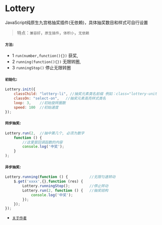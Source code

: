 # Lottery
JavaScript纯原生九宫格抽奖插件(无依赖)，具体抽奖数目和样式可自行设置

>特点：`兼容好`，`原生插件`，`体积小`，`无依赖`

#### `方法`:
* 1 `run(number,function(){})` 获奖, 
* 2 `running(function(){})`  无限转圈,
* 3 `runningStop()`  停止无限转圈

#### `初始化`:

```javascript
Lottery.init({
    classChild: "lottery-li", //抽奖元素类名前缀 例如：class="lottery-unit lottery-unit-1"
    classOn: "select-on",   //抽奖元素高亮样式类名
    loop: 3,    //初始旋转圈数
    speed: 100  //初始速度
});
```

#### `同步抽奖`:

```javascript
Lottery.run(2,  //抽中第几个, 必须为数字
    function () {
        //这里是回调函数的内容
        console.log('中奖');
    }
);
```

#### `异步抽奖`:

```javascript
Lottery.running(function () {          //无限匀速转动
    $.get('xxxx',{},function (res) {
        Lottery.runningStop();         //停止转动
        Lottery.run(2, function () {   //抽奖结构
            console.log('中奖');
        });
    });
});
```

* [`关于作者`](http://www.xonepage.com)
